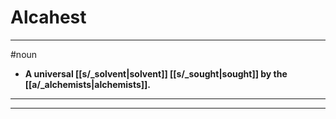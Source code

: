 # Alcahest
---
#noun
- **A universal [[s/_solvent|solvent]] [[s/_sought|sought]] by the [[a/_alchemists|alchemists]].**
---
---
